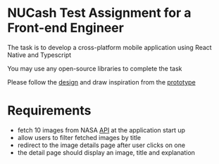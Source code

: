 # NUCash Test Assignment for a Front-end Engineer 

The task is to develop a cross-platform mobile application using React Native and Typescript

You may use any open-source libraries to complete the task

Please follow the [design](https://www.figma.com/file/J6gmxWjRDQopqWAh6g6XUE/ReactNativeTask?node-id=0%3A1) and draw inspiration from the [prototype](https://www.figma.com/proto/J6gmxWjRDQopqWAh6g6XUE/ReactNativeTask?page-id=0%3A1&node-id=1%3A2&viewport=560%2C665%2C0.9032468199729919&scaling=min-zoom) 

# Requirements

- fetch 10 images from NASA [API](https://api.nasa.gov/planetary/apod?api_key=DEMO_KEY&count=10) at the application start up
- allow users to filter fetched images by title
- redirect to the image details page after user clicks on one
- the detail page should display an image, title and explanation
